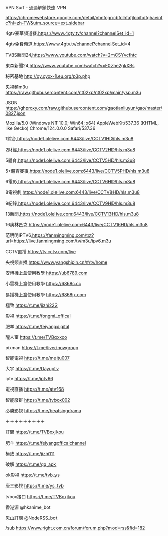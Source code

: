 VPN Surf - 通過解鎖快速 VPN

https://chromewebstore.google.com/detail/nhnfcgpcbfclhfafjlooihdfghaeinfc?hl=zh-TW&utm_source=ext_sidebar

4gtv豪華頻道餐,https://www.4gtv.tv/channel?channelSet_id=1

4gtv免費頻道,https://www.4gtv.tv/channel?channelSet_id=4

TVBS新聞24,https://www.youtube.com/watch?v=2mCSYvcfhtc

東森新聞24,https://www.youtube.com/watch?v=E0zhe2gkXBs

秘密基地 http://oy.oyxx-1.eu.org/p3p.php

央視頻m3u https://raw.githubusercontent.com/nt02xp/nt02xp/main/ysp.m3u

JSON https://ghproxy.com/raw.githubusercontent.com/gaotianliuyun/gao/master/0827.json

Mozilla/5.0 (Windows NT 10.0; Win64; x64) AppleWebKit/537.36 (KHTML, like Gecko) Chrome/124.0.0.0 Safari/537.36

1綜合,https://node1.olelive.com:6443/live/CCTV1HD/hls.m3u8

2財經,https://node1.olelive.com:6443/live/CCTV2HD/hls.m3u8

5體育,https://node1.olelive.com:6443/live/CCTV5HD/hls.m3u8

5+體育賽事,https://node1.olelive.com:6443/live/CCTV5PHD/hls.m3u8

6電影,https://node1.olelive.com:6443/live/CCTV6HD/hls.m3u8

8電視劇,https://node1.olelive.com:6443/live/CCTV8HD/hls.m3u8

9紀錄,https://node1.olelive.com:6443/live/CCTV9HD/hls.m3u8

13新聞,https://node1.olelive.com:6443/live/CCTV13HD/hls.m3u8

16奧林匹克,https://node1.olelive.com:6443/live/CCTV16HD/hls.m3u8

范明明IPTV6,https://fanmingming.com/txt?url=https://live.fanmingming.com/tv/m3u/ipv6.m3u

CCTV直播,https://tv.cctv.com/live

央視頻直播,https://www.yangshipin.cn/#/tv/home

安博機上盒使用教學 https://ub6789.com

小雲機上盒使用教學 https://6868c.cc

易播機上盒使用教學 https://6868jx.com

極致 https://t.me/jizhi222

影視 https://t.me/fongmi_offical

肥羊 https://t.me/feiyangdigital

醒人室 https://t.me/TVBoxxoo

pixman https://t.me/livednowgroup

智能電視 https://t.me/meitu007

大宇 https://t.me/Dayuptv

iptv https://t.me/iptv66

電視直播 https://t.me/atv168

智能廢群 https://t.me/tvbox002

必勝影視 https://t.me/beatsingdrama

＋＋＋＋＋＋＋＋＋

訂閱 https://t.me/TVBoxjkou

肥羊 https://t.me/feiyangofficalchannel

極致 https://t.me/jizhi111

破解 https://t.me/qq_apk

ok影視 https://t.me/tvb_ys

唐三影視 https://t.me/ys_tvb

tvbox接口 https://t.me/TVBoxjkou

香港源 @hkanime_bot

恩山訂閱 @NodeRSS_bot

/sub https://www.right.com.cn/forum/forum.php?mod=rss&fid=182
